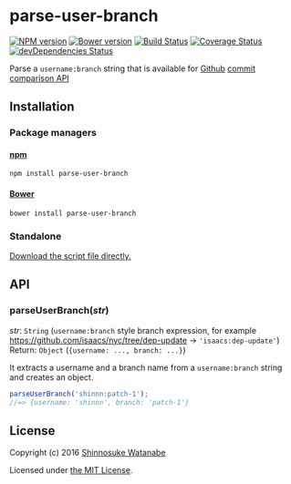 # parse-user-branch

[![NPM version](https://img.shields.io/npm/v/parse-user-branch.svg)](https://www.npmjs.com/package/parse-user-branch)
[![Bower version](https://img.shields.io/bower/v/parse-user-branch.svg)](https://github.com/shinnn/parse-user-branch/releases)
[![Build Status](https://travis-ci.org/shinnn/parse-user-branch.svg)](https://travis-ci.org/shinnn/parse-user-branch)
[![Coverage Status](https://img.shields.io/coveralls/shinnn/parse-user-branch.svg)](https://coveralls.io/github/shinnn/parse-user-branch?branch=master)
[![devDependencies Status](https://david-dm.org/shinnn/parse-user-branch/dev-status.svg)](https://david-dm.org/shinnn/parse-user-branch?type=dev)

Parse a `username:branch` string that is available for [Github](https://github.com/) [commit comparison API](https://developer.github.com/v3/repos/commits/#compare-two-commits)

## Installation

### Package managers

#### [npm](https://www.npmjs.com/)

```
npm install parse-user-branch
```

#### [Bower](http://bower.io/)

```
bower install parse-user-branch
```

### Standalone

[Download the script file directly.](https://raw.githubusercontent.com/shinnn/parse-user-branch/master/browser.js)

## API

### parseUserBranch(*str*)

*str*: `String` (`username:branch` style branch expression, for example <https://github.com/isaacs/nyc/tree/dep-update> → `'isaacs:dep-update'`)  
Return: `Object` (`{username: ..., branch: ...}`)

It extracts a username and a branch name from a `username:branch` string and creates an object.

```javascript
parseUserBranch('shinnn:patch-1');
//=> {username: 'shinnn', branch: 'patch-1'}
```

## License

Copyright (c) 2016 [Shinnosuke Watanabe](https://github.com/shinnn)

Licensed under [the MIT License](./LICENSE).
